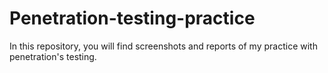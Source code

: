 # Penetration-testing-practice
In this repository, you will find screenshots and reports of my practice with penetration's testing. 
